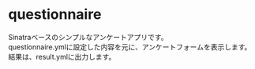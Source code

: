 questionnaire
=============

Sinatraベースのシンプルなアンケートアプリです。  
questionnaire.ymlに設定した内容を元に、アンケートフォームを表示します。  
結果は、result.ymlに出力します。

